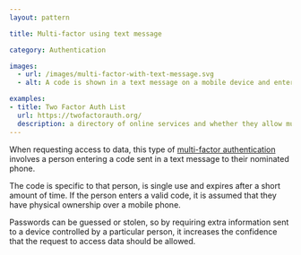 ```yaml
---
layout: pattern

title: Multi-factor using text message

category: Authentication

images:
  - url: /images/multi-factor-with-text-message.svg
  - alt: A code is shown in a text message on a mobile device and entered into a computer at the same time.

examples:
- title: Two Factor Auth List
  url: https://twofactorauth.org/
  description: a directory of online services and whether they allow multi-factor authentication
---
```


When requesting access to data, this type of [multi-factor authentication](https://en.wikipedia.org/wiki/Multi-factor_authentication) involves a person entering a code sent in a text message to their nominated phone.

The code is specific to that person, is single use and expires after a short amount of time. If the person enters a valid code, it is assumed that they have physical ownership over a mobile phone.

Passwords can be guessed or stolen, so by requiring extra information sent to a device controlled by a particular person, it increases the confidence that the request to access data should be allowed.
